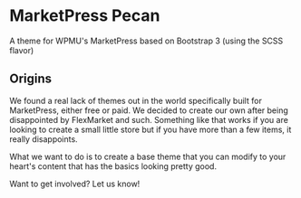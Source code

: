 MarketPress Pecan
=================

A theme for WPMU's MarketPress based on Bootstrap 3 (using the SCSS flavor)

Origins
-------
We found a real lack of themes out in the world specifically built for MarketPress, either free or paid.  We decided to create our own after being disappointed by FlexMarket and such.  Something like that works if you are looking to create a small little store but if you have more than a few items, it really disappoints.

What we want to do is to create a base theme that you can modify to your heart's content that has the basics looking pretty good.

Want to get involved?  Let us know!
